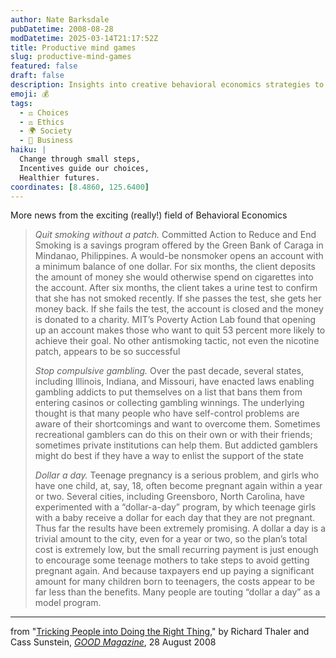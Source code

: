 ```yaml
---
author: Nate Barksdale
pubDatetime: 2008-08-28
modDatetime: 2025-03-14T21:17:52Z
title: Productive mind games
slug: productive-mind-games
featured: false
draft: false
description: Insights into creative behavioral economics strategies to encourage healthier choices and better decision-making.
emoji: 💰
tags:
  - ⚖️ Choices
  - ⚖️ Ethics
  - 🌍 Society
  - 💼 Business
haiku: |
  Change through small steps,  
  Incentives guide our choices,  
  Healthier futures.
coordinates: [8.4860, 125.6400]
---
```


More news from the exciting (really!) field of Behavioral Economics

> _Quit smoking without a patch._ Committed Action to Reduce and End Smoking is a savings program offered by the Green Bank of Caraga in Mindanao, Philippines. A would-be nonsmoker opens an account with a minimum balance of one dollar. For six months, the client deposits the amount of money she would otherwise spend on cigarettes into the account. After six months, the client takes a urine test to confirm that she has not smoked recently. If she passes the test, she gets her money back. If she fails the test, the account is closed and the money is donated to a charity. MIT’s Poverty Action Lab found that opening up an account makes those who want to quit 53 percent more likely to achieve their goal. No other antismoking tactic, not even the nicotine patch, appears to be so successful
>
> _Stop compulsive gambling._ Over the past decade, several states, including Illinois, Indiana, and Missouri, have enacted laws enabling gambling addicts to put themselves on a list that bans them from entering casinos or collecting gambling winnings. The underlying thought is that many people who have self-control problems are aware of their shortcomings and want to overcome them. Sometimes recreational gamblers can do this on their own or with their friends; sometimes private institutions can help them. But addicted gamblers might do best if they have a way to enlist the support of the state
>
> _Dollar a day._ Teenage pregnancy is a serious problem, and girls who have one child, at, say, 18, often become pregnant again within a year or two. Several cities, including Greensboro, North Carolina, have experimented with a “dollar-a-day” program, by which teenage girls with a baby receive a dollar for each day that they are not pregnant. Thus far the results have been extremely promising. A dollar a day is a trivial amount to the city, even for a year or two, so the plan’s total cost is extremely low, but the small recurring payment is just enough to encourage some teenage mothers to take steps to avoid getting pregnant again. And because taxpayers end up paying a significant amount for many children born to teenagers, the costs appear to be far less than the benefits. Many people are touting “dollar a day” as a model program.

---

from "[Tricking People into Doing the Right Thing](http://web.archive.org/web/20090620065711/http://www.goodmagazine.com:80/section/Provocations/tricking_people_into_doing_the_right_thing1)," by Richard Thaler and Cass Sunstein, [_GOOD Magazine_](http://web.archive.org/web/20090106134638/http://www.goodmagazine.com./), 28 August 2008
